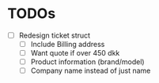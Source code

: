 # TODOs


- [ ] Redesign ticket struct
    - [ ] Include Billing address
    - [ ] Want quote if over 450 dkk
    - [ ] Product information (brand/model)
    - [ ] Company name instead of just name
